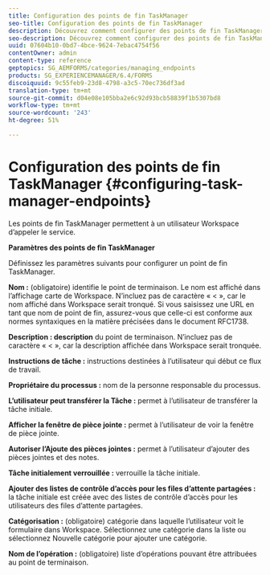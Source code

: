 ```yaml
---
title: Configuration des points de fin TaskManager
seo-title: Configuration des points de fin TaskManager
description: Découvrez comment configurer des points de fin TaskManager.
seo-description: Découvrez comment configurer des points de fin TaskManager.
uuid: 07604b10-0bd7-4bce-9624-7ebac4754f56
contentOwner: admin
content-type: reference
geptopics: SG_AEMFORMS/categories/managing_endpoints
products: SG_EXPERIENCEMANAGER/6.4/FORMS
discoiquuid: 9c55feb9-23d8-4798-a3c5-70ec736df3ad
translation-type: tm+mt
source-git-commit: d04e08e105bba2e6c92d93bcb58839f1b5307bd8
workflow-type: tm+mt
source-wordcount: '243'
ht-degree: 51%

---
```



# Configuration des points de fin TaskManager {#configuring-task-manager-endpoints}

Les points de fin TaskManager permettent à un utilisateur Workspace d’appeler le service.

**Paramètres des points de fin TaskManager**

Définissez les paramètres suivants pour configurer un point de fin TaskManager.

**Nom :** (obligatoire) identifie le point de terminaison. Le nom est affiché dans l’affichage carte de Workspace. N’incluez pas de caractère « &lt; », car le nom affiché dans Workspace serait tronqué. Si vous saisissez une URL en tant que nom de point de fin, assurez-vous que celle-ci est conforme aux normes syntaxiques en la matière précisées dans le document RFC1738.

**Description : description** du point de terminaison. N’incluez pas de caractère « &lt; », car la description affichée dans Workspace serait tronquée.

**Instructions de tâche :** instructions destinées à l’utilisateur qui début ce flux de travail.

**Propriétaire du processus :** nom de la personne responsable du processus.

**L’utilisateur peut transférer la Tâche :** permet à l’utilisateur de transférer la tâche initiale.

**Afficher la fenêtre de pièce jointe :** permet à l’utilisateur de voir la fenêtre de pièce jointe.

**Autoriser l’Ajoute des pièces jointes :** permet à l’utilisateur d’ajouter des pièces jointes et des notes.

**Tâche initialement verrouillée :** verrouille la tâche initiale.

**Ajouter des listes de contrôle d’accès pour les files d’attente partagées :** la tâche initiale est créée avec des listes de contrôle d’accès pour les utilisateurs des files d’attente partagées.

**Catégorisation :**  (obligatoire) catégorie dans laquelle l’utilisateur voit le formulaire dans Workspace. Sélectionnez une catégorie dans la liste ou sélectionnez Nouvelle catégorie pour ajouter une catégorie.

**Nom de l’opération :** (obligatoire) liste d’opérations pouvant être attribuées au point de terminaison.
